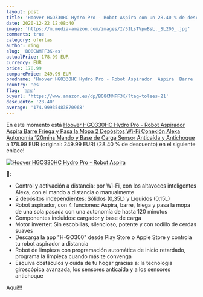 ```yaml
---
layout: post
title: 'Hoover HGO330HC Hydro Pro - Robot Aspira con un 28.40 % de descuento'
date: 2020-12-22 12:08:40
image: 'https://m.media-amazon.com/images/I/51LsTVpwBsL._SL200_.jpg'
comments: true
category: ofertas
author: ring
slug: 'B08CNMFF3K-es'
actualPrice: 178.99 EUR
currency: EUR
price: 178.99
comparePrice: 249.99 EUR
prodname: 'Hoover HGO330HC Hydro Pro - Robot Aspirador  Aspira  Barre  Friega y Pasa la Mopa  2 Depósitos  Wi-Fi  Conexión Alexa  Autonomía 120mins  Mando y Base de Carga  Sensor Anticaída y Antichoque'
country: 'es'
flag: '🇪🇸'
buyurl: 'https://www.amazon.es/dp/B08CNMFF3K/?tag=tolees-21'
descuento: '28.40'
average: '174.99935483870968'
---
```


En este momento está [Hoover HGO330HC Hydro Pro - Robot Aspirador  Aspira  Barre  Friega y Pasa la Mopa  2 Depósitos  Wi-Fi  Conexión Alexa  Autonomía 120mins  Mando y Base de Carga  Sensor Anticaída y Antichoque](https://www.amazon.es/dp/B08CNMFF3K/?tag=tolees-21) a 178.99 EUR (original: 249.99 EUR) (28.40 %  de descuento) en el siguiente enlace!

[![Hoover HGO330HC Hydro Pro - Robot Aspira](https://m.media-amazon.com/images/I/51LsTVpwBsL._SL200_.jpg)](https://www.amazon.es/dp/B08CNMFF3K/?tag=tolees-21)

🔎:

- Control y activación a distancia: por Wi-Fi, con los altavoces inteligentes Alexa, con el mando a distancia o manualmente
- 2 depósitos independientes: Sólidos (0,35L) y Líquidos (0,15L)
- Robot aspirador, con 4 funciones: Aspira, barre, friega y pasa la mopa de una sola pasada con una autonomía de hasta 120 minutos
- Componentes incluidos: cargador y base de carga
- Motor inverter: Sin escobillas, silencioso, potente y con rodillo de cerdas suaves
- Descarga la app "H-GO300" desde Play Store o Apple Store y controla tu robot aspirador a distancia
- Robot de limpieza con programación automática de inicio retardado, programa la limpieza cuando más te convenga
- Esquiva obstáculos y cuida de tu hogar gracias a: la tecnología giroscópica avanzada, los sensores anticaída y a los sensores antichoque

[Aquí!!!](https://www.amazon.es/dp/B08CNMFF3K/?tag=tolees-21)

